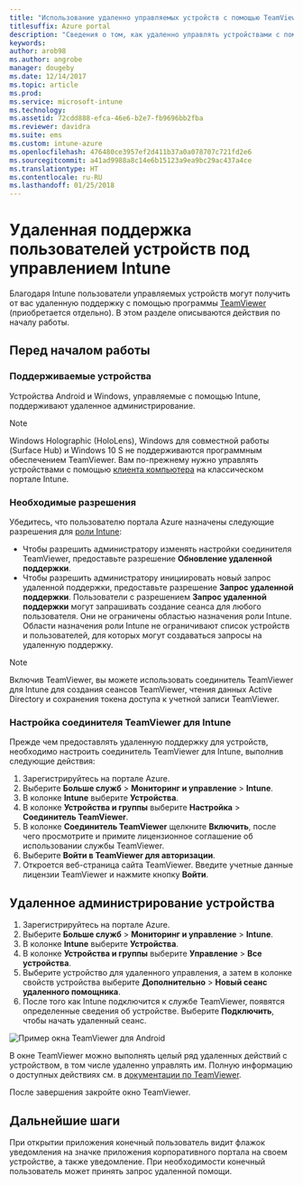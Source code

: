 ```yaml
---
title: "Использование удаленно управляемых устройств с помощью TeamViewer"
titlesuffix: Azure portal
description: "Сведения о том, как удаленно управлять устройствами с помощью TeamViewer."
keywords: 
author: arob98
ms.author: angrobe
manager: dougeby
ms.date: 12/14/2017
ms.topic: article
ms.prod: 
ms.service: microsoft-intune
ms.technology: 
ms.assetid: 72cdd888-efca-46e6-b2e7-fb9696bb2fba
ms.reviewer: davidra
ms.suite: ems
ms.custom: intune-azure
ms.openlocfilehash: 476480ce3957ef2d411b37a0a078707c721fd2e6
ms.sourcegitcommit: a41ad9988a8c14e6b15123a9ea9bc29ac437a4ce
ms.translationtype: HT
ms.contentlocale: ru-RU
ms.lasthandoff: 01/25/2018
---
```

# <a name="provide-remote-assistance-for-intune-managed-devices"></a>Удаленная поддержка пользователей устройств под управлением Intune

Благодаря Intune пользователи управляемых устройств могут получить от вас удаленную поддержку с помощью программы [TeamViewer](https://www.teamviewer.com) (приобретается отдельно). В этом разделе описываются действия по началу работы.

## <a name="before-you-start"></a>Перед началом работы

### <a name="supported-devices"></a>Поддерживаемые устройства

Устройства Android и Windows, управляемые с помощью Intune, поддерживают удаленное администрирование.

>[!NOTE]
>Windows Holographic (HoloLens), Windows для совместной работы (Surface Hub) и Windows 10 S не поддерживаются программным обеспечением TeamViewer. Вам по-прежнему нужно управлять устройствами с помощью [клиента компьютера](/intune-classic/deploy-use/pc-management-comparison?toc=/intune/toc.json) на классическом портале Intune.



### <a name="required-permissions"></a>Необходимые разрешения

Убедитесь, что пользователю портала Azure назначены следующие разрешения для [роли Intune](https://docs.microsoft.com/intune-azure/access-control/role-based-access-control):
- Чтобы разрешить администратору изменять настройки соединителя TeamViewer, предоставьте разрешение **Обновление удаленной поддержки**.
- Чтобы разрешить администратору инициировать новый запрос удаленной поддержки, предоставьте разрешение **Запрос удаленной поддержки**. Пользователи с разрешением **Запрос удаленной поддержки** могут запрашивать создание сеанса для любого пользователя. Они не ограничены областью назначения роли Intune. Области назначения роли Intune не ограничивают список устройств и пользователей, для которых могут создаваться запросы на удаленную поддержку.

>[!NOTE]
>Включив TeamViewer, вы можете использовать соединитель TeamViewer для Intune для создания сеансов TeamViewer, чтения данных Active Directory и сохранения токена доступа к учетной записи TeamViewer.

### <a name="configure-the-intune-teamviewer-connector"></a>Настройка соединителя TeamViewer для Intune

Прежде чем предоставлять удаленную поддержку для устройств, необходимо настроить соединитель TeamViewer для Intune, выполнив следующие действия:


1. Зарегистрируйтесь на портале Azure.
2. Выберите **Больше служб** > **Мониторинг и управление** > **Intune**.
3. В колонке **Intune** выберите **Устройства**.
4. В колонке **Устройства и группы** выберите **Настройка** > **Соединитель TeamViewer**.
5. В колонке **Соединитель TeamViewer** щелкните **Включить**, после чего просмотрите и примите лицензионное соглашение об использовании службы TeamViewer.
6. Выберите **Войти в TeamViewer для авторизации**.
7. Откроется веб-страница сайта TeamViewer. Введите учетные данные лицензии TeamViewer и нажмите кнопку **Войти**.


## <a name="how-to-remotely-administer-a-device"></a>Удаленное администрирование устройства

1. Зарегистрируйтесь на портале Azure.
2. Выберите **Больше служб** > **Мониторинг и управление** > **Intune**.
3. В колонке **Intune** выберите **Устройства**.
4. В колонке **Устройства и группы** выберите **Управление** > **Все устройства**.
5. Выберите устройство для удаленного управления, а затем в колонке свойств устройства выберите **Дополнительно** > **Новый сеанс удаленного помощника**.
6. После того как Intune подключится к службе TeamViewer, появятся определенные сведения об устройстве. Выберите **Подключить**, чтобы начать удаленный сеанс.

![Пример окна TeamViewer для Android](./media/android-teamviewer.png)

В окне TeamViewer можно выполнять целый ряд удаленных действий с устройством, в том числе удаленно управлять им. Полную информацию о доступных действиях см. в [документации по TeamViewer](https://www.teamviewer.com/support/documents/).

После завершения закройте окно TeamViewer.

## <a name="next-steps"></a>Дальнейшие шаги

При открытии приложения конечный пользователь видит флажок уведомления на значке приложения корпоративного портала на своем устройстве, а также уведомление. При необходимости конечный пользователь может принять запрос удаленной помощи.

